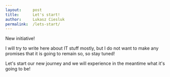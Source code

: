 ```yaml
---
layout:     post
title:      Let's start!
author:		Lukasz Ciesluk
permalink:  /lets-start/
---
```


New initiative!

I will try to write here about IT stuff mostly, but I do not want to make any promises that it is going to remain so, so stay tuned! 

Let's start our new journey and we will experience in the meantime what it's going to be!

